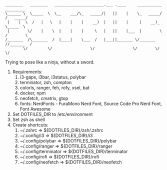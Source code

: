 ```
________   ________   ______________________.___ .____     ___________  _________
\______ \  \_____  \  \__    ___/\_   _____/|   ||    |    \_   _____/ /   _____/
 |    |  \  /   |   \   |    |    |    __)  |   ||    |     |    __)_  \_____  \ 
 |        \/    |    \  |    |    |     \   |   ||    |___  |        \ /        \
/_______  /\_______  /  |____|    \___  /   |___||_______ \/_______  //_______  /
        \/         \/                 \/                 \/        \/         \/ 
```

Trying to pose like a ninja, without a sword.


1.  Requirements:
    1.  i3-gaps, i3bar, i3status, polybar
    1.  terminator, zsh, compton
    1.  colorls, ranger, feh, rofy, xsel, bat
    1.  docker, npm
    1.  neofetch, cmatrix, gtop
    1.  fonts: NerdFonts - FuraMono Nerd Font, Source Code Pro Nerd Font, Font Awesome  
1.  Set DOTFILES_DIR to /etc/environment
1.  Set zsh as shell
1.  Create shortcuts:
    1. ~/.zshrc  ⇒  ${DOTFILES_DIR}/zsh/.zshrc
    1. ~/.config/i3  ⇒  ${DOTFILES_DIR}/i3
    1. ~/.config/polybar  ⇒  ${DOTFILES_DIR}/polybar
    1. ~/.config/ranger  ⇒  ${DOTFILES_DIR}/ranger
    1. ~/.config/terminator  ⇒  ${DOTFILES_DIR}/terminator
    1. ~/.config/rofi  ⇒  ${DOTFILES_DIR}/rofi
    1. ~/.config/neofetch  ⇒  ${DOTFILES_DIR}/neofetch
